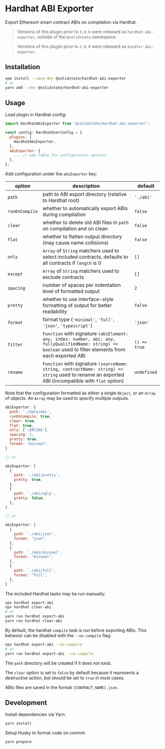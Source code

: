 # Hardhat ABI Exporter

Export Ethereum smart contract ABIs on compilation via Hardhat.

> Versions of this plugin prior to `3.0.0` were released as `hardhat-abi-exporter`, outside of the `@solidstate` namespace.

> Versions of this plugin prior to `2.0.0` were released as `buidler-abi-exporter`.

## Installation

```bash
npm install --save-dev @solidstate/hardhat-abi-exporter
# or
yarn add --dev @solidstate/hardhat-abi-exporter
```

## Usage

Load plugin in Hardhat config:

```javascript
import HardhatAbiExporter from '@solidstate/hardhat-abi-exporter';

const config: HardhatUserConfig = {
  plugins: [
    HardhatAbiExporter,
  ],
  abiExporter: {
    ... // see table for configuration options
  },
};
```

Add configuration under the `abiExporter` key:

| option         | description                                                                                                                                                  | default      |
| -------------- | ------------------------------------------------------------------------------------------------------------------------------------------------------------ | ------------ |
| `path`         | path to ABI export directory (relative to Hardhat root)                                                                                                      | `'./abi'`    |
| `runOnCompile` | whether to automatically export ABIs during compilation                                                                                                      | `false`      |
| `clear`        | whether to delete old ABI files in `path` on compilation and on clean                                                                                        | `false`      |
| `flat`         | whether to flatten output directory (may cause name collisions)                                                                                              | `false`      |
| `only`         | `Array` of `String` matchers used to select included contracts, defaults to all contracts if `length` is 0                                                   | `[]`         |
| `except`       | `Array` of `String` matchers used to exclude contracts                                                                                                       | `[]`         |
| `spacing`      | number of spaces per indentation level of formatted output                                                                                                   | `2`          |
| `pretty`       | whether to use interface-style formatting of output for better readability                                                                                   | `false`      |
| `format`       | format type (`'minimal'`, `'full'`, `'json'`, `'typescript'`)                                                                                                | `'json'`     |
| `filter`       | `Function` with signature `(abiElement: any, index: number, abi: any, fullyQualifiedName: string) => boolean` used to filter elements from each exported ABI | `() => true` |
| `rename`       | `Function` with signature `(sourceName: string, contractName: string) => string` used to rename an exported ABI (incompatible with `flat` option)            | `undefined`  |

Note that the configuration formatted as either a single `Object`, or an `Array` of objects. An `Array` may be used to specify multiple outputs.

```javascript
abiExporter: {
  path: './data/abi',
  runOnCompile: true,
  clear: true,
  flat: true,
  only: [':ERC20$'],
  spacing: 2,
  pretty: true,
  format: "minimal",
}

// or

abiExporter: [
  {
    path: './abi/pretty',
    pretty: true,
  },
  {
    path: './abi/ugly',
    pretty: false,
  },
]

// or

abiExporter: [
  {
    path: './abi/json',
    format: "json",
  },
  {
    path: './abi/minimal',
    format: "minimal",
  },
  {
    path: './abi/full',
    format: "full",
  },
]
```

The included Hardhat tasks may be run manually:

```bash
npx hardhat export-abi
npx hardhat clear-abi
# or
yarn run hardhat export-abi
yarn run hardhat clear-abi
```

By default, the hardhat `compile` task is run before exporting ABIs. This behavior can be disabled with the `--no-compile` flag:

```bash
npx hardhat export-abi --no-compile
# or
yarn run hardhat export-abi --no-compile
```

The `path` directory will be created if it does not exist.

The `clear` option is set to `false` by default because it represents a destructive action, but should be set to `true` in most cases.

ABIs files are saved in the format `[CONTRACT_NAME].json`.

## Development

Install dependencies via Yarn:

```bash
yarn install
```

Setup Husky to format code on commit:

```bash
yarn prepare
```
